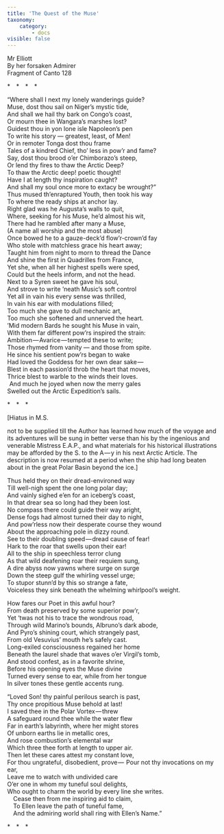 ```yaml
---
title: 'The Quest of the Muse'
taxonomy:
    category:
        - docs
visible: false
---
```


<div class="author">Mr Elliott</div>

<div class="title">By her forsaken Admirer</br> 
Fragment of Canto 128</div>  
  
&#42;&emsp;&#42;&emsp;&#42;&emsp;&#42;&emsp;  
  
“Where shall I next my lonely wanderings guide?  
Muse, dost thou sail on Niger’s mystic tide,  
And shall we hail thy bark on Congo’s coast,  
Or mourn thee in Wangara’s marshes lost?  
Guidest thou in yon lone isle Napoleon’s pen  
To write his story — greatest, least, of Men!  
Or in remoter Tonga dost thou frame  
Tales of a kindred Chief, tho’ less in pow’r and fame?  
Say, dost thou brood o’er Chimborazo’s steep,  
Or lend thy fires to thaw the Arctic Deep?  
To thaw the Arctic deep! poetic thought!  
Have I at length thy inspiration caught?  
And shall my soul once more to extacy be wrought?”  
Thus mused th’enraptured Youth, then took his way  
To where the ready ships at anchor lay.  
Right glad was he Augusta’s walls to quit,  
Where, seeking for his Muse, he’d almost his wit,  
There had he rambled after many a Muse,  
(A name all worship and the most abuse)  
Once bowed he to a gauze-deck’d flow’r-crown’d fay  
Who stole with matchless grace his heart away;  
Taught him from night to morn to thread the Dance  
And shine the first in Quadrilles from France,  
Yet she, when all her highest spells were sped,  
Could but the heels inform, and not the head.  
 Next to a Syren sweet he gave his soul,  
And strove to write ’neath Music’s soft control  
Yet all in vain his every sense was thrilled,  
In vain his ear with modulations filled;  
Too much she gave to dull mechanic art,  
Too much she softened and unnerved the heart.  
’Mid modern Bards he sought his Muse in vain,  
With them far different pow’rs inspired the strain:  
Ambition — Avarice — tempted these to write;  
Those rhymed from vanity — and those from spite.  
He since his sentient pow’rs began to wake  
Had loved the Goddess for her own dear sake —   
Blest in each passion’d throb the heart that moves,  
Thrice blest to warble to the winds their loves.  
  And much he joyed when now the merry gales  
Swelled out the Arctic Expedition’s sails.  
  
&#42;&emsp;&#42;&emsp;&#42;&emsp; 
  
\[Hiatus in M.S.  
  
not to be supplied till the Author has learned how much of the voyage and its adventures will be sung in better verse than his by the ingenious and venerable Mistress E.A.P., and what materials for his historical illustrations may be afforded by the S. to the A — y in his next Arctic Article. The description is now resumed at a period when the ship had long beaten about in the great Polar Basin beyond the ice.\]  
  
Thus held they on their dread-environed way  
Till well-nigh spent the one long polar day;  
And vainly sighed e’en for an iceberg’s coast,  
In that drear sea so long had they been lost.  
No compass there could guide their way aright,  
Dense fogs had almost turned their day to night,  
And pow’rless now their desperate course they wound  
About the approaching pole in dizzy round.  
See to their doubling speed — dread cause of fear!  
Hark to the roar that swells upon their ear!  
All to the ship in speechless terror clung  
As that wild deafening roar their requiem sung,  
A dire abyss now yawns where surge on surge  
Down the steep gulf the whirling vessel urge;  
To stupor stunn’d by this so strange a fate,  
Voiceless they sink beneath the whelming whirlpool’s weight.  
  
How fares our Poet in this awful hour?  
From death preserved by some superior pow’r,  
Yet ‘twas not his to trace the wondrous road,  
Through wild Marino’s bounds, Albruno’s dark abode,  
And Pyro’s shining court, which strangely past,  
From old Vesuvius’ mouth he’s safely cast.  
Long-exiled consciousness regained her home  
Beneath the laurel shade that waves o’er Virgil’s tomb,  
And stood confest, as in a favorite shrine,  
Before his opening eyes the Muse divine  
Turned every sense to ear, while from her tongue  
In silver tones these gentle accents rung.  
  
“Loved Son! thy painful perilous search is past,  
Thy once propitious Muse behold at last!  
I saved thee in the Polar Vortex — threw  
A safeguard round thee while the water flew  
Far in earth’s labyrinth, where her might stores  
Of unborn earths lie in metallic ores,  
And rose combustion’s elemental war  
Which three thee forth at length to upper air.  
Then let these cares attest my constant love,  
For thou ungrateful, disobedient, prove —  
Pour not thy invocations on my ear,  
Leave me to watch with undivided care  
O’er one in whom my tuneful soul delights,  
Who ought to charm the world by every line she writes.  
&emsp;Cease then from me inspiring aid to claim,  
&emsp;To Ellen leave the path of tuneful fame,  
&emsp;And the admiring world shall ring with Ellen’s Name.”  

&#42;&emsp;&#42;&emsp;&#42;&emsp;
  